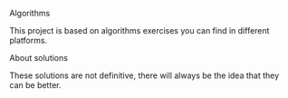 Algorithms

This project is based on algorithms exercises you can find in different platforms.

About solutions

These solutions are not definitive, there will always be the idea that they can be better.
